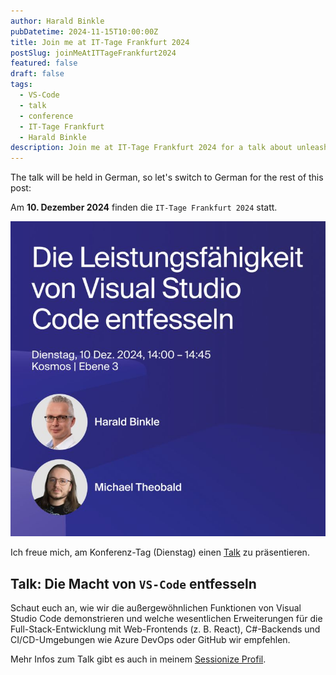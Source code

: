 ```yaml
---
author: Harald Binkle
pubDatetime: 2024-11-15T10:00:00Z
title: Join me at IT-Tage Frankfurt 2024
postSlug: joinMeAtITTageFrankfurt2024
featured: false
draft: false
tags:
  - VS-Code
  - talk
  - conference
  - IT-Tage Frankfurt
  - Harald Binkle
description: Join me at IT-Tage Frankfurt 2024 for a talk about unleashing the power of VS-Code.
---
```


The talk will be held in German, so let's switch to German for the rest of this post:

Am **10. Dezember 2024** finden die `IT-Tage Frankfurt 2024` statt.

![ittagefrankfurt](../../../public/assets/ittagefrankfurt.jpeg)

Ich freue mich, am Konferenz-Tag (Dienstag) einen [Talk](https://www.ittage.informatik-aktuell.de/speaker/harald-binkle.html) zu präsentieren.

## Talk: Die Macht von `VS-Code` entfesseln

Schaut euch an, wie wir die außergewöhnlichen Funktionen von Visual Studio Code demonstrieren und welche wesentlichen Erweiterungen für die Full-Stack-Entwicklung mit Web-Frontends (z. B. React), C#-Backends und CI/CD-Umgebungen wie Azure DevOps oder GitHub wir empfehlen.

Mehr Infos zum Talk gibt es auch in meinem [Sessionize Profil](https://sessionize.com/s/harald-binkle/die-leistungsfahigkeit-von-visual-studio-code-entf/85603).
